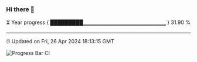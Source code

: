 ### Hi there 👋

⏳ Year progress { █████████▁▁▁▁▁▁▁▁▁▁▁▁▁▁▁▁▁▁▁▁▁ } 31.90 %

---

⏰ Updated on Fri, 26 Apr 2024 18:13:15 GMT

![Progress Bar CI](https://github.com/liununu/liununu/workflows/Progress%20Bar%20CI/badge.svg)
